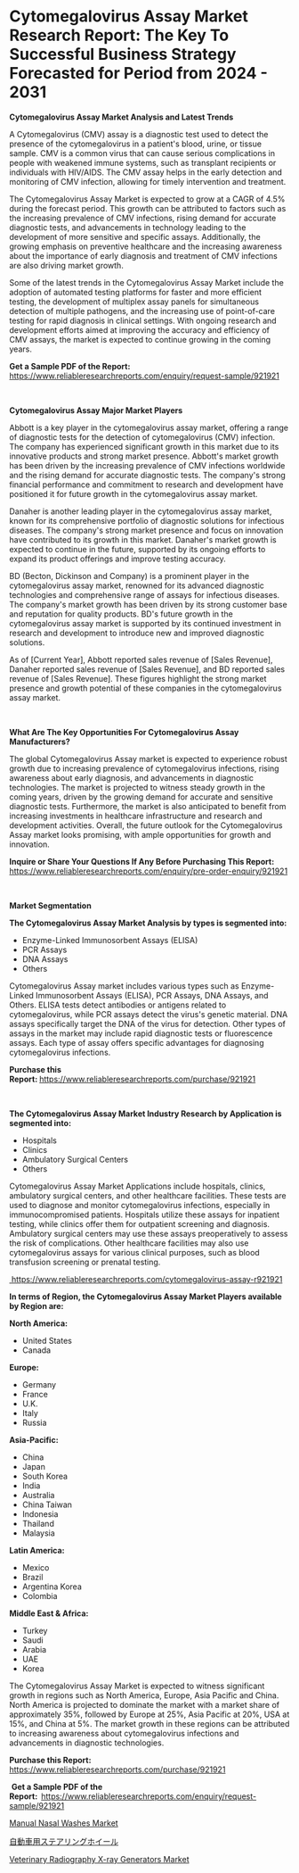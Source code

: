 <p><h1>Cytomegalovirus Assay Market Research Report: The Key To Successful Business Strategy Forecasted for Period from 2024 - 2031</h1></p><p><strong>Cytomegalovirus Assay Market Analysis and Latest Trends</strong></p>
<p><p>A Cytomegalovirus (CMV) assay is a diagnostic test used to detect the presence of the cytomegalovirus in a patient's blood, urine, or tissue sample. CMV is a common virus that can cause serious complications in people with weakened immune systems, such as transplant recipients or individuals with HIV/AIDS. The CMV assay helps in the early detection and monitoring of CMV infection, allowing for timely intervention and treatment.</p><p>The Cytomegalovirus Assay Market is expected to grow at a CAGR of 4.5% during the forecast period. This growth can be attributed to factors such as the increasing prevalence of CMV infections, rising demand for accurate diagnostic tests, and advancements in technology leading to the development of more sensitive and specific assays. Additionally, the growing emphasis on preventive healthcare and the increasing awareness about the importance of early diagnosis and treatment of CMV infections are also driving market growth.</p><p>Some of the latest trends in the Cytomegalovirus Assay Market include the adoption of automated testing platforms for faster and more efficient testing, the development of multiplex assay panels for simultaneous detection of multiple pathogens, and the increasing use of point-of-care testing for rapid diagnosis in clinical settings. With ongoing research and development efforts aimed at improving the accuracy and efficiency of CMV assays, the market is expected to continue growing in the coming years.</p></p>
<p><strong>Get a Sample PDF of the Report:&nbsp;</strong> <a href="https://www.reliableresearchreports.com/enquiry/request-sample/921921">https://www.reliableresearchreports.com/enquiry/request-sample/921921</a></p>
<p>&nbsp;</p>
<p><strong>Cytomegalovirus Assay Major Market Players</strong></p>
<p><p>Abbott is a key player in the cytomegalovirus assay market, offering a range of diagnostic tests for the detection of cytomegalovirus (CMV) infection. The company has experienced significant growth in this market due to its innovative products and strong market presence. Abbott's market growth has been driven by the increasing prevalence of CMV infections worldwide and the rising demand for accurate diagnostic tests. The company's strong financial performance and commitment to research and development have positioned it for future growth in the cytomegalovirus assay market.</p><p>Danaher is another leading player in the cytomegalovirus assay market, known for its comprehensive portfolio of diagnostic solutions for infectious diseases. The company's strong market presence and focus on innovation have contributed to its growth in this market. Danaher's market growth is expected to continue in the future, supported by its ongoing efforts to expand its product offerings and improve testing accuracy.</p><p>BD (Becton, Dickinson and Company) is a prominent player in the cytomegalovirus assay market, renowned for its advanced diagnostic technologies and comprehensive range of assays for infectious diseases. The company's market growth has been driven by its strong customer base and reputation for quality products. BD's future growth in the cytomegalovirus assay market is supported by its continued investment in research and development to introduce new and improved diagnostic solutions.</p><p>As of [Current Year], Abbott reported sales revenue of [Sales Revenue], Danaher reported sales revenue of [Sales Revenue], and BD reported sales revenue of [Sales Revenue]. These figures highlight the strong market presence and growth potential of these companies in the cytomegalovirus assay market.</p></p>
<p>&nbsp;</p>
<p><strong>What Are The Key Opportunities For Cytomegalovirus Assay Manufacturers?</strong></p>
<p><p>The global Cytomegalovirus Assay market is expected to experience robust growth due to increasing prevalence of cytomegalovirus infections, rising awareness about early diagnosis, and advancements in diagnostic technologies. The market is projected to witness steady growth in the coming years, driven by the growing demand for accurate and sensitive diagnostic tests. Furthermore, the market is also anticipated to benefit from increasing investments in healthcare infrastructure and research and development activities. Overall, the future outlook for the Cytomegalovirus Assay market looks promising, with ample opportunities for growth and innovation.</p></p>
<p><strong>Inquire or Share Your Questions If Any Before Purchasing This Report:</strong> <a href="https://www.reliableresearchreports.com/enquiry/pre-order-enquiry/921921">https://www.reliableresearchreports.com/enquiry/pre-order-enquiry/921921</a></p>
<p>&nbsp;</p>
<p><strong>Market Segmentation</strong></p>
<p><strong>The Cytomegalovirus Assay Market Analysis by types is segmented into:</strong></p>
<p><ul><li>Enzyme-Linked Immunosorbent Assays (ELISA)</li><li>PCR Assays</li><li>DNA Assays</li><li>Others</li></ul></p>
<p><p>Cytomegalovirus Assay market includes various types such as Enzyme-Linked Immunosorbent Assays (ELISA), PCR Assays, DNA Assays, and Others. ELISA tests detect antibodies or antigens related to cytomegalovirus, while PCR assays detect the virus's genetic material. DNA assays specifically target the DNA of the virus for detection. Other types of assays in the market may include rapid diagnostic tests or fluorescence assays. Each type of assay offers specific advantages for diagnosing cytomegalovirus infections.</p></p>
<p><strong>Purchase this Report:&nbsp;</strong><a href="https://www.reliableresearchreports.com/purchase/921921">https://www.reliableresearchreports.com/purchase/921921</a></p>
<p>&nbsp;</p>
<p><strong>The Cytomegalovirus Assay Market Industry Research by Application is segmented into:</strong></p>
<p><ul><li>Hospitals</li><li>Clinics</li><li>Ambulatory Surgical Centers</li><li>Others</li></ul></p>
<p><p>Cytomegalovirus Assay Market Applications include hospitals, clinics, ambulatory surgical centers, and other healthcare facilities. These tests are used to diagnose and monitor cytomegalovirus infections, especially in immunocompromised patients. Hospitals utilize these assays for inpatient testing, while clinics offer them for outpatient screening and diagnosis. Ambulatory surgical centers may use these assays preoperatively to assess the risk of complications. Other healthcare facilities may also use cytomegalovirus assays for various clinical purposes, such as blood transfusion screening or prenatal testing.</p></p>
<p><a href="https://www.reliableresearchreports.com/cytomegalovirus-assay-r921921">&nbsp;https://www.reliableresearchreports.com/cytomegalovirus-assay-r921921</a></p>
<p><strong>In terms of Region, the Cytomegalovirus Assay Market Players available by Region are:</strong></p>
<p>
    <p> <strong> North America: </strong>
        <ul>
            <li>United States</li>
            <li>Canada</li>
        </ul>
        </p> 
    <p> <strong> Europe: </strong>
        <ul>
            <li>Germany</li>
            <li>France</li>
            <li>U.K.</li>
            <li>Italy</li>
            <li>Russia</li>
        </ul>
        </p> 
    <p> <strong> Asia-Pacific: </strong>
        <ul>
            <li>China</li>
            <li>Japan</li>
            <li>South Korea</li>
            <li>India</li>
            <li>Australia</li>
            <li>China Taiwan</li>
            <li>Indonesia</li>
            <li>Thailand</li>
            <li>Malaysia</li>
        </ul>
        </p> 
    <p> <strong> Latin America: </strong>
        <ul>
            <li>Mexico</li>
            <li>Brazil</li>
            <li>Argentina Korea</li>
            <li>Colombia</li>
        </ul>
        </p> 
    <p> <strong> Middle East & Africa: </strong>
        <ul>
            <li>Turkey</li>
            <li>Saudi</li>
            <li>Arabia</li>
            <li>UAE</li>
            <li>Korea</li>
        </ul>
    </p>
    </p>
<p><p>The Cytomegalovirus Assay Market is expected to witness significant growth in regions such as North America, Europe, Asia Pacific and China. North America is projected to dominate the market with a market share of approximately 35%, followed by Europe at 25%, Asia Pacific at 20%, USA at 15%, and China at 5%. The market growth in these regions can be attributed to increasing awareness about cytomegalovirus infections and advancements in diagnostic technologies.</p></p>
<p><strong>Purchase this Report: </strong><a href="https://www.reliableresearchreports.com/purchase/921921">https://www.reliableresearchreports.com/purchase/921921</a></p>
<p>&nbsp;<strong>Get a Sample PDF of the Report:&nbsp;&nbsp;</strong><a href="https://www.reliableresearchreports.com/enquiry/request-sample/921921">https://www.reliableresearchreports.com/enquiry/request-sample/921921</a></p>
<p><strong></strong></p>
<p><p><a href="https://github.com/AndreanneHane2023/Market-Research-Report-List-1/blob/main/manual-nasal-washes-market.md">Manual Nasal Washes Market</a></p><p><a href="https://github.com/KenyonJohns/Market-Research-Report-List-1/blob/main/3138906175229.md">自動車用ステアリングホイール</a></p><p><a href="https://github.com/flwellarose/Market-Research-Report-List-1/blob/main/veterinary-radiography-x-ray-generators-market.md">Veterinary Radiography X-ray Generators Market</a></p></p>